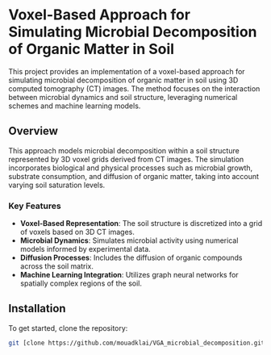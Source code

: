 # Voxel-Based Approach for Simulating Microbial Decomposition of Organic Matter in Soil

This project provides an implementation of a voxel-based approach for simulating microbial decomposition of organic matter in soil using 3D computed tomography (CT) images. The method focuses on the interaction between microbial dynamics and soil structure, leveraging numerical schemes and machine learning models.

## Overview

This approach models microbial decomposition within a soil structure represented by 3D voxel grids derived from CT images. The simulation incorporates biological and physical processes such as microbial growth, substrate consumption, and diffusion of organic matter, taking into account varying soil saturation levels.

### Key Features

- **Voxel-Based Representation**: The soil structure is discretized into a grid of voxels based on 3D CT images.
- **Microbial Dynamics**: Simulates microbial activity using numerical models informed by experimental data.
- **Diffusion Processes**: Includes the diffusion of organic compounds across the soil matrix.
- **Machine Learning Integration**: Utilizes graph neural networks for spatially complex regions of the soil.

## Installation

To get started, clone the repository:

```bash
git [clone https://github.com/mouadklai/VGA_microbial_decomposition.git
